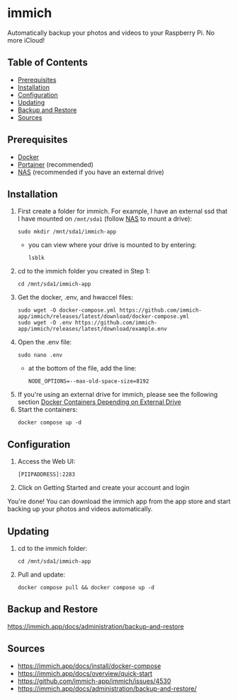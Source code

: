 # immich

Automatically backup your photos and videos to your Raspberry Pi. No more iCloud!

## Table of Contents

- [Prerequisites](#prerequisites)
- [Installation](#installation)
- [Configuration](#configuration)
- [Updating](#updating)
- [Backup and Restore](#backup-and-restore)
- [Sources](#sources)

## Prerequisites

- [Docker](/Pi-Guide/Docker.md)
- [Portainer](/Pi-Guide/Portainer.md) (recommended)
- [NAS](/Pi-Guide/NAS.md) (recommended if you have an external drive)

## Installation

1. First create a folder for immich. For example, I have an external ssd that I have mounted on `/mnt/sda1` (follow [NAS](/Pi-Guide/NAS.md) to mount a drive):
   ```
   sudo mkdir /mnt/sda1/immich-app
   ```
   - you can view where your drive is mounted to by entering:
     ```
     lsblk
     ```
1. cd to the immich folder you created in Step 1:
   ```
   cd /mnt/sda1/immich-app
   ```
1. Get the docker, .env, and hwaccel files:
   ```
   sudo wget -O docker-compose.yml https://github.com/immich-app/immich/releases/latest/download/docker-compose.yml
   sudo wget -O .env https://github.com/immich-app/immich/releases/latest/download/example.env
   ```
1. Open the .env file:
   ```
   sudo nano .env
   ```
   - at the bottom of the file, add the line:
     ```
     NODE_OPTIONS=--max-old-space-size=8192
     ```
1. If you're using an external drive for immich, please see the following section [Docker Containers Depending on External Drive](/Pi-Guide/NAS.md#docker-containers-depending-on-external-drive)
1. Start the containers:
   ```
   docker compose up -d
   ```

## Configuration

1. Access the Web UI:
   ```
   [PIIPADDRESS]:2283
   ```
1. Click on Getting Started and create your account and login

You're done! You can download the immich app from the app store and start backing up your photos and videos automatically.

## Updating

1. cd to the immich folder:
   ```
   cd /mnt/sda1/immich-app
   ```
1. Pull and update:
   ```
   docker compose pull && docker compose up -d
   ```

## Backup and Restore

https://immich.app/docs/administration/backup-and-restore

## Sources

- https://immich.app/docs/install/docker-compose
- https://immich.app/docs/overview/quick-start
- https://github.com/immich-app/immich/issues/4530
- https://immich.app/docs/administration/backup-and-restore/
